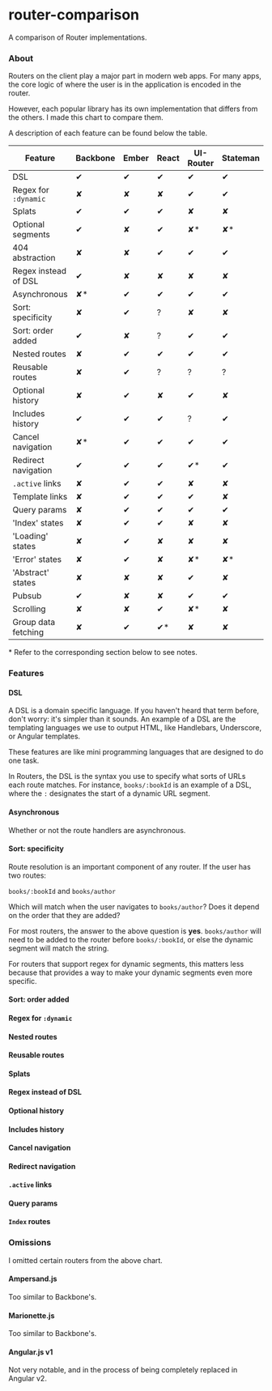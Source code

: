 # router-comparison

A comparison of Router implementations.

### About

Routers on the client play a major part in modern web apps. For many apps, the core logic of where the user is
in the application is encoded in the router.

However, each popular library has its own implementation that differs from the others. I made this chart
to compare them.

A description of each feature can be found below the table.

Feature             | Backbone | Ember | React | UI-Router | Stateman | StateRouter
------------------- | -------- | ----- | ----- | --------- | -------- | -----------
DSL                 | ✔        | ✔     | ✔     | ✔         | ✔        | ✔
Regex for `:dynamic`| ✘        | ✘     | ✘     | ✔         | ✔        | ✘
Splats              | ✔        | ✔     | ✔     | ✘         | ✘        | ✔
Optional segments   | ✔        | ✘     | ✔     | ✘*        | ✘*       | ✘
404 abstraction     | ✘        | ✘     | ✔     | ✔         | ✔        | ✘
Regex instead of DSL| ✔        | ✘     | ✘     | ✘         | ✘        | ✘
Asynchronous        | ✘*       | ✔     | ✔     | ✔         | ✔        | ✔
Sort: specificity   | ✘        | ✔     | ?     | ✘         | ✘        | ✔
Sort: order added   | ✔        | ✘     | ?     | ✔         | ✔        | ✘ 
Nested routes       | ✘        | ✔     | ✔     | ✔         | ✔        | ✔
Reusable routes     | ✘        | ✔     | ?     | ?         | ?        | ✘  
Optional history    | ✘        | ✔     | ✘     | ✔         | ✘        | ✔
Includes history    | ✔        | ✔     | ✔     | ?         | ✔        | ✘
Cancel navigation   | ✘*       | ✔     | ✔     | ✔         | ✔        | ✔
Redirect navigation | ✔        | ✔     | ✔     | ✔*        | ✔        | ✔
`.active` links     | ✘        | ✔     | ✔     | ✘         | ✘        | ✘
Template links      | ✘        | ✔     | ✔     | ✔         | ✘        | ✘
Query params        | ✘        | ✔     | ✔     | ✔         | ✔        | ✔
'Index' states      | ✘        | ✔     | ✔     | ✘         | ✘        | ✔ 
'Loading' states    | ✘        | ✔     | ✘     | ✘         | ✘        | ✔
'Error' states      | ✘        | ✔     | ✘     | ✘*        | ✘*       | ✔
'Abstract' states   | ✘        | ✘     | ✘     | ✔         | ✘        | ✘
Pubsub              | ✔        | ✘     | ✘     | ✔         | ✔        | ✘
Scrolling           | ✘        | ✘     | ✔     | ✘*        | ✘        | ?
Group data fetching | ✘        | ✔     | ✔*    | ✘         | ✘        | ✘ 

\* Refer to the corresponding section below to see notes.

### Features

#### DSL

A DSL is a domain specific language. If you haven't heard that term before, don't worry: it's simpler than it
sounds. An example of a DSL are the templating languages we use to output HTML, like Handlebars, Underscore,
or Angular templates.

These features are like mini programming languages that are designed to do one task.

In Routers, the DSL is the syntax you use to specify what sorts of URLs each route matches. For instance, `books/:bookId`
is an example of a DSL, where the `:` designates the start of a dynamic URL segment.

#### Asynchronous

Whether or not the route handlers are asynchronous.

#### Sort: specificity

Route resolution is an important component of any router. If the user has two routes:

`books/:bookId` and `books/author`

Which will match when the user navigates to `books/author`? Does it depend on the order
that they are added?

For most routers, the answer to the above question is **yes**. `books/author` will
need to be added to the router before `books/:bookId`, or else the dynamic segment
will match the string.

For routers that support regex for dynamic segments, this matters less because that provides
a way to make your dynamic segments even more specific.

#### Sort: order added

#### Regex for `:dynamic`

#### Nested routes

#### Reusable routes

#### Splats

#### Regex instead of DSL

#### Optional history

#### Includes history

#### Cancel navigation

#### Redirect navigation

#### `.active` links

#### Query params

#### `Index` routes

### Omissions

I omitted certain routers from the above chart.

#### Ampersand.js

Too similar to Backbone's.

#### Marionette.js

Too similar to Backbone's.

#### Angular.js v1

Not very notable, and in the process of being completely replaced in Angular v2.

